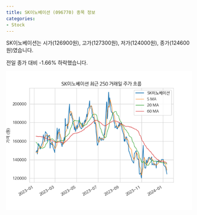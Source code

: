 ```yaml
---
title: SK이노베이션 (096770) 종목 정보
categories:
- Stock
---
```


SK이노베이션는 시가(126900원), 고가(127300원), 저가(124000원), 종가(124600원)였습니다.

전일 종가 대비 -1.66% 하락했습니다.

<!-- more -->

![096770](/assets/stock_images/096770.png)